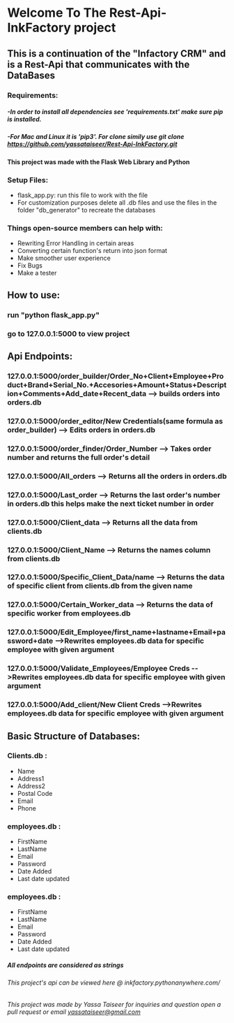 # Welcome To The Rest-Api-InkFactory project
## This is a continuation of the "Infactory CRM" and is a Rest-Api that communicates with the DataBases

### Requirements:

##### -In order to install all dependencies see 'requirements.txt' make sure pip is installed.
##### -For Mac and Linux it is 'pip3'. For clone simily use git clone https://github.com/yassataiseer/Rest-Api-InkFactory.git

#### This project was made with the Flask Web Library and Python

### Setup Files:
* flask_app.py: run this file to work with the file
* For customization purposes delete all .db files and use the files in the folder "db_generator" to recreate the databases

### Things open-source members can help with:
* Rewriting Error Handling in certain areas
* Converting certain function's return into json format
* Make smoother user experience
* Fix Bugs
* Make a tester

## How to use:
 ### run "python flask_app.py"
 ### go to 127.0.0.1:5000 to view project

## Api Endpoints:
### 127.0.0.1:5000/order_builder/Order_No+Client+Employee+Product+Brand+Serial_No.+Accesories+Amount+Status+Description+Comments+Add_date+Recent_data --> builds orders into orders.db

### 127.0.0.1:5000/order_editor/New Credentials(same formula as order_builder) --> Edits orders in orders.db

### 127.0.0.1:5000/order_finder/Order_Number --> Takes order number and returns the full order's detail

### 127.0.0.1:5000/All_orders --> Returns all the orders in orders.db

### 127.0.0.1:5000/Last_order --> Returns the last order's number in orders.db this helps make the next ticket number in order 

### 127.0.0.1:5000/Client_data --> Returns all the data from clients.db

### 127.0.0.1:5000/Client_Name --> Returns the names column from clients.db 

### 127.0.0.1:5000/Specific_Client_Data/name --> Returns the data of specific client from clients.db from the given name

### 127.0.0.1:5000/Certain_Worker_data --> Returns the data of specific worker from employees.db

### 127.0.0.1:5000/Edit_Employee/first_name+lastname+Email+password+date -->Rewrites employees.db data for specific employee with given argument

### 127.0.0.1:5000/Validate_Employees/Employee Creds -->Rewrites employees.db data for specific employee with given argument

### 127.0.0.1:5000/Add_client/New Client Creds -->Rewrites employees.db data for specific employee with given argument


## Basic Structure of Databases:
### Clients.db :
* Name
* Address1
* Address2
* Postal Code
* Email
* Phone

### employees.db :
* FirstName
* LastName
* Email
* Password
* Date Added
* Last date updated

### employees.db :
* FirstName
* LastName
* Email
* Password
* Date Added
* Last date updated

##### All endpoints are considered as strings 


###### This project's api can be viewed here @ inkfactory.pythonanywhere.com/<Rest of the credentials>
###### This project was made by Yassa Taiseer for inquiries and question open a pull request or email yassataiseer@gmail.com
